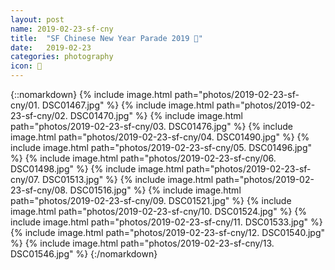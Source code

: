 ```yaml
---
layout: post
name: 2019-02-23-sf-cny
title:  "SF Chinese New Year Parade 2019 🐉"
date:   2019-02-23
categories: photography
icon: 📸
---
```


{::nomarkdown}
{% include image.html path="photos/2019-02-23-sf-cny/01. DSC01467.jpg" %}
{% include image.html path="photos/2019-02-23-sf-cny/02. DSC01470.jpg" %}
{% include image.html path="photos/2019-02-23-sf-cny/03. DSC01476.jpg" %}
{% include image.html path="photos/2019-02-23-sf-cny/04. DSC01490.jpg" %}
{% include image.html path="photos/2019-02-23-sf-cny/05. DSC01496.jpg" %}
{% include image.html path="photos/2019-02-23-sf-cny/06. DSC01498.jpg" %}
{% include image.html path="photos/2019-02-23-sf-cny/07. DSC01513.jpg" %}
{% include image.html path="photos/2019-02-23-sf-cny/08. DSC01516.jpg" %}
{% include image.html path="photos/2019-02-23-sf-cny/09. DSC01521.jpg" %}
{% include image.html path="photos/2019-02-23-sf-cny/10. DSC01524.jpg" %}
{% include image.html path="photos/2019-02-23-sf-cny/11. DSC01533.jpg" %}
{% include image.html path="photos/2019-02-23-sf-cny/12. DSC01540.jpg" %}
{% include image.html path="photos/2019-02-23-sf-cny/13. DSC01546.jpg" %}
{:/nomarkdown}
